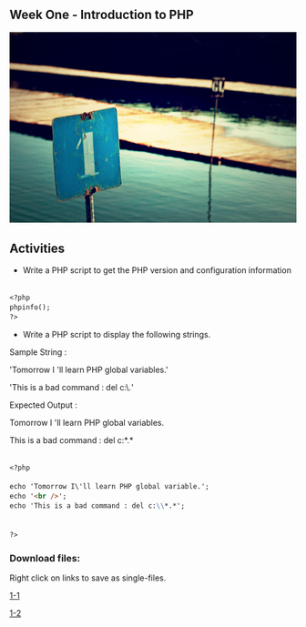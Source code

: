 ## Week One - Introduction to PHP

![ImageAltText](assets/images/1.jpg)



Activities
------ 


* Write a PHP script to get the PHP version and configuration information


```markdown

<?php
phpinfo();
?>

```




* Write a PHP script to display the following strings. 


Sample String : 

'Tomorrow I \'ll learn PHP global variables.'

'This is a bad command : del c:\\*.*' 

Expected Output : 

Tomorrow I 'll learn PHP global variables.

This is a bad command : del c:\*.*



```markdown

<?php

echo 'Tomorrow I\'ll learn PHP global variable.';
echo '<br />';
echo 'This is a bad command : del c:\\*.*';


?>

```

### Download files:
Right click on links to save as single-files.


<a href="https://raw.githubusercontent.com/jamespssmith/James-Tries-PHP/master/activities/activity1-1.php">1-1</a>

<a href="https://raw.githubusercontent.com/jamespssmith/James-Tries-PHP/master/activities/activity1-2.php">1-2</a>
